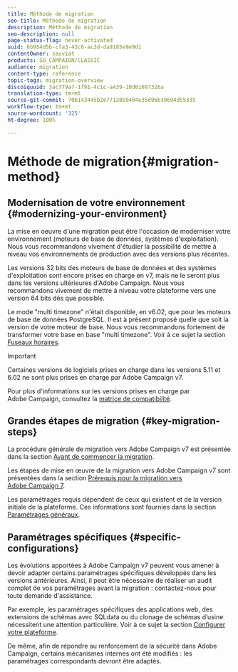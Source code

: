 ```yaml
---
title: Méthode de migration
seo-title: Méthode de migration
description: Méthode de migration
seo-description: null
page-status-flag: never-activated
uuid: 6b954d5b-cfa3-43c6-ac3d-da9185e9e9d1
contentOwner: sauviat
products: SG_CAMPAIGN/CLASSIC
audience: migration
content-type: reference
topic-tags: migration-overview
discoiquuid: 3ac779a7-1f91-4c1c-a439-10d01697326a
translation-type: tm+mt
source-git-commit: 70b143445b2e77128b9404e35d96b39694d55335
workflow-type: tm+mt
source-wordcount: '325'
ht-degree: 100%

---
```



# Méthode de migration{#migration-method}

## Modernisation de votre environnement {#modernizing-your-environment}

La mise en oeuvre d&#39;une migration peut être l&#39;occasion de moderniser votre environnement (moteurs de base de données, systèmes d&#39;exploitation). Nous vous recommandons vivement d&#39;étudier la possibilité de mettre à niveau vos environnements de production avec des versions plus récentes.

Les versions 32 bits des moteurs de base de données et des systèmes d&#39;exploitation sont encore prises en charge en v7, mais ne le seront plus dans les versions ultérieures d&#39;Adobe Campaign. Nous vous recommandons vivement de mettre à niveau votre plateforme vers une version 64 bits dès que possible.

Le mode &quot;multi timezone&quot; n&#39;était disponible, en v6.02, que pour les moteurs de base de données PostgreSQL. Il est à présent proposé quelle que soit la version de votre moteur de base. Nous vous recommandons fortement de transformer votre base en base &quot;multi timezone&quot;. Voir à ce sujet la section [Fuseaux horaires](../../migration/using/general-configurations.md#time-zones).

>[!IMPORTANT]
>
>Certaines versions de logiciels prises en charge dans les versions 5.11 et 6.02 ne sont plus prises en charge par Adobe Campaign v7.
>
>Pour plus d&#39;informations sur les versions prises en charge par Adobe Campaign, consultez la [matrice de compatibilité](https://helpx.adobe.com/fr/campaign/kb/compatibility-matrix.html).

## Grandes étapes de migration {#key-migration-steps}

La procédure générale de migration vers Adobe Campaign v7 est présentée dans la section [Avant de commencer la migration](../../migration/using/before-starting-migration.md).

Les étapes de mise en œuvre de la migration vers Adobe Campaign v7 sont présentées dans la section [Prérequis pour la migration vers Adobe Campaign 7](../../migration/using/prerequisites-for-migration-to-adobe-campaign-7.md).

Les paramétrages requis dépendent de ceux qui existent et de la version initiale de la plateforme. Ces informations sont fournies dans la section [Paramétrages généraux](../../migration/using/general-configurations.md).

## Paramétrages spécifiques {#specific-configurations}

Les évolutions apportées à Adobe Campaign v7 peuvent vous amener à devoir adapter certains paramétrages spécifiques développés dans les versions antérieures. Ainsi, il peut être nécessaire de réaliser un audit complet de vos paramétrages avant la migration : contactez-nous pour toute demande d&#39;assistance.

Par exemple, les paramétrages spécifiques des applications web, des extensions de schémas avec SQLdata ou du clonage de schémas d’usine nécessitent une attention particulière. Voir à ce sujet la section [Configurer votre plateforme](../../migration/using/configuring-your-platform.md).

De même, afin de répondre au renforcement de la sécurité dans Adobe Campaign, certains mécanismes internes ont été modifiés : les paramétrages correspondants devront être adaptés.
